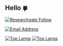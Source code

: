 ## Hello 🍀

<!--
**FarhanSadaf/FarhanSadaf** is a ✨ _special_ ✨ repository because its `README.md` (this file) appears on your GitHub profile.
### Hello 🍀

![](https://komarev.com/ghpvc/?username=FarhanSadaf&style=for-the-badge)

Here are some ideas to get you started:

- 🔭 I’m currently working on ...
- 🌱 I’m currently learning ...
- 👯 I’m looking to collaborate on ...
- 🤔 I’m looking for help with ...
- 💬 Ask me about ...
- 📫 How to reach me: ...
- 😄 Pronouns: ...
- ⚡ Fun fact: ...
-->

[![Researchgate Follow](https://img.shields.io/badge/%20-farhansadaf-black?color=14171A&labelColor=0e76a8&logo=researchgate&logoColor=ffffff)](https://www.researchgate.net/profile/Farhan-Sadaf)
&nbsp;&nbsp;
<!--
[![Kaggle Follow](https://img.shields.io/badge/%20-farhansadaf-black?color=14171A&labelColor=1976d2&logo=kaggle&logoColor=ffffff)](https://www.kaggle.com/farhansadaf)
&nbsp;&nbsp;
-->
[![Email Address](https://img.shields.io/badge/%20-farhansadaf@outlook.com-black?color=14171A&labelColor=D44638&logo=microsoft&logoColor=fff)](mailto:farhansadaf@outlook.com)
<!--
[![FarhanSadaf's GitHub stats](https://github-readme-stats.vercel.app/api?username=FarhanSadaf&show_icons=true&count_private=true&hide=contribs,issues&theme=dark#gh-dark-mode-only)](https://github.com/FarhanSadaf/github-readme-stats#gh-dark-mode-only)
[![FarhanSadaf's GitHub stats](https://github-readme-stats.vercel.app/api?username=FarhanSadaf&show_icons=true&count_private=true&hide=contribs,issues&theme=default#gh-light-mode-only)](https://github.com/FarhanSadaf/github-readme-stats#gh-light-mode-only)
-->
[![Top Langs](https://github-readme-stats.vercel.app/api/top-langs/?username=FarhanSadaf&layout=compact&theme=dark#gh-dark-mode-only&hide_border=false&hide_progress=false&langs_count=8)](https://github.com/FarhanSadaf/github-readme-stats#gh-dark-mode-only)
[![Top Langs](https://github-readme-stats.vercel.app/api/top-langs/?username=FarhanSadaf&layout=compact&theme=default#gh-light-mode-only&hide_border=false&hide_progress=false&langs_count=8)](https://github.com/FarhanSadaf/github-readme-stats#gh-light-mode-only)



